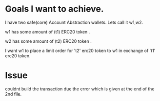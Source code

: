 # Goals I want to achieve.


I have two safe(core) Account Abstraction wallets. Lets call it w1,w2.

w1 has some amount of (t1) ERC20 token .

w2 has some amount of (t2) ERC20 token .

I want w1 to place a limit order for 't2' erc20 token to w1 in exchange of 't1' erc20 token.


# Issue

couldnt build the transaction due the error which is given at the end of the 2nd file.
